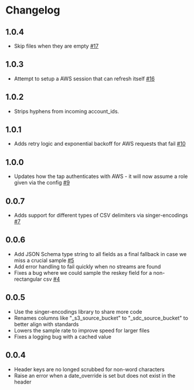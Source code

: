 # Changelog

## 1.0.4
  * Skip files when they are empty [#17](https://github.com/singer-io/tap-s3-csv/pull/17)

## 1.0.3
  * Attempt to setup a AWS session that can refresh itself [#16](https://github.com/singer-io/tap-s3-csv/pull/16)

## 1.0.2
  * Strips hyphens from incoming account_ids.

## 1.0.1
  * Adds retry logic and exponential backoff for AWS requests that fail [#10](https://github.com/singer-io/tap-s3-csv/pull/10)

## 1.0.0
  * Updates how the tap authenticates with AWS - it will now assume a role given via the config [#9](https://github.com/singer-io/tap-s3-csv/pull/9)

## 0.0.7
  * Adds support for different types of CSV delimiters via singer-encodings [#7](https://github.com/singer-io/tap-s3-csv/pull/7)

## 0.0.6
  * Add JSON Schema type string to all fields as a final fallback in case we miss a crucial sample [#5](https://github.com/singer-io/tap-s3-csv/pull/5)
  * Add error handling to fail quickly when no streams are found
  * Fixes a bug where we could sample the reskey field for a non-rectangular csv [#4](https://github.com/singer-io/tap-s3-csv/pull/4)

## 0.0.5
  * Use the singer-encodings library to share more code
  * Renames columns like "_s3_source_bucket" to "_sdc_source_bucket" to better align with standards
  * Lowers the sample rate to improve speed for larger files
  * Fixes a logging bug with a cached value

## 0.0.4
  * Header keys are no longed scrubbed for non-word characters
  * Raise an error when a date_override is set but does not exist in the header
